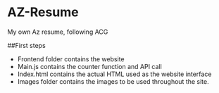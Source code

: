 # AZ-Resume
My own Az resume, following ACG

##First steps

- Frontend folder contains the website
- Main.js contains the counter function and API call
- Index.html contains the actual HTML used as the website interface
- Images folder contains the images to be used throughout the site.